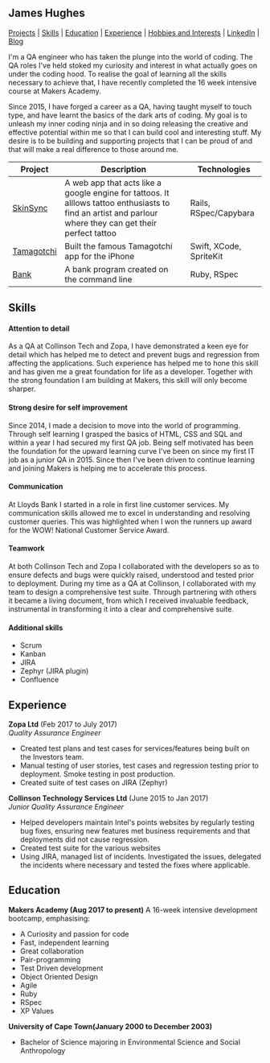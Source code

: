 ## James Hughes

[Projects](#projects) | [Skills](#skills) | [Education](#education) | [Experience](#experience) | [Hobbies and Interests](#hobbies-and-interests) | [LinkedIn](https://www.linkedin.com/in/james-hughes-36073574/) | [Blog](https://medium.com/@hugjimbo77)

I'm a QA engineer who has taken the plunge into the world of coding. The QA roles I've held stoked my curiosity and interest in what actually goes on under the coding hood. To realise the goal of learning all the skills necessary to achieve that, I have recently completed the 16 week intensive course at Makers Academy.

Since 2015, I have forged a career as a QA, having taught myself to touch type, and have learnt the basics of the dark arts of coding. My goal is to unleash my inner coding ninja and in so doing releasing the creative and effective potential within me so that I can build cool and interesting stuff. My desire is to be building and supporting projects that I can be proud of and that will make a real difference to those around me.

Project   | Description | Technologies |
|---        |---         |---           |
| [SkinSync](https://github.com/benjaminsunderland/SkinSync) | A web app that acts like a google engine for tattoos. It alllows tattoo enthusiasts to find an artist and parlour where they can get their perfect tattoo  | Rails, RSpec/Capybara |
|[Tamagotchi](https://github.com/benjaminsunderland/Tamagotchi-)| Built the famous Tamagotchi app for the iPhone | Swift, XCode, SpriteKit|
| [Bank](https://github.com/jameshughes7/bank_tech_test) | A bank program created on the command line | Ruby, RSpec |

## Skills

#### Attention to detail
As a QA at Collinson Tech and Zopa, I have demonstrated a keen eye for detail which has helped me to detect and prevent bugs and regression from affecting the applications. Such experience has helped me to hone this skill and has given me a great foundation for life as a developer. Together with the strong foundation I am building at Makers, this skill will only become sharper.


#### Strong desire for self improvement
Since 2014, I made a decision to move into the world of programming. Through self learning I grasped the basics of HTML, CSS and SQL and within a year I had secured my first QA job. Being self motivated has been the foundation for the upward learning curve I've been on since my first IT job as a junior QA in 2015. Since then I've been driven to continue learning and joining Makers is helping me to accelerate this process.


#### Communication
At Lloyds Bank I started in a role in first line customer services. My communication skills allowed me to excel in understanding and resolving customer queries. This was highlighted when I won the runners up award for the WOW! National Customer Service Award.


#### Teamwork
At both Collinson Tech and Zopa I collaborated with the developers so as to ensure defects and bugs were quickly raised, understood and tested prior to deployment. During my time as a QA at Collinson, I collaborated with my team to design a comprehensive test suite. Through partnering with others it became a living document, from which I received invaluable feedback, instrumental in transforming it into a clear and comprehensive suite.


#### Additional skills
- Scrum
- Kanban
- JIRA
- Zephyr (JIRA plugin)
- Confluence


## Experience

**Zopa Ltd** (Feb 2017 to July 2017)    
*Quality Assurance Engineer*
- Created test plans and test cases for services/features being built on the Investors team.
- Manual testing of user stories, test cases and regression testing prior to deployment. Smoke testing in post production.
- Created suite of test cases on JIRA (Zephyr)

**Collinson Technology Services Ltd** (June 2015 to Jan 2017)   
*Junior Quality Assurance Engineer*
- Helped developers maintain Intel's points websites by regularly testing bug fixes, ensuring new features met business requirements and that deployments did not cause regression.
- Created test suite for the various websites
- Using JIRA, managed list of incidents. Investigated the issues, delegated the incidents where necessary and tested the fixes where applicable.


## Education

**Makers Academy (Aug 2017 to present)**
A 16-week intensive development bootcamp, emphasising:
- A Curiosity and passion for code
- Fast, independent learning
- Great collaboration
- Pair-programming
- Test Driven development
- Object Oriented Design
- Agile
- Ruby
- RSpec
- XP Values


**University of Cape Town(January 2000 to December 2003)**
- Bachelor of Science majoring in Environmental Science and Social Anthropology
